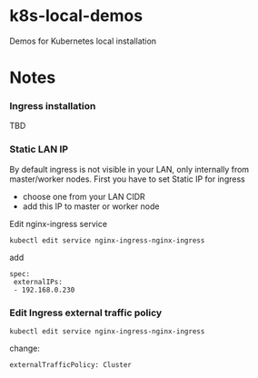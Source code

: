 # k8s-local-demos
Demos for Kubernetes local installation

# Notes

### Ingress installation

TBD

### Static LAN IP
By default ingress is not visible in your LAN, only internally from master/worker nodes.
First you have to set Static IP for ingress  

 - choose one from your LAN CIDR
 - add this IP to master or worker node

Edit nginx-ingress service

    kubectl edit service nginx-ingress-nginx-ingress

 add

    spec:
     externalIPs:
     - 192.168.0.230

### Edit Ingress external traffic policy

    kubectl edit service nginx-ingress-nginx-ingress
change:

    externalTrafficPolicy: Cluster


